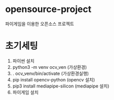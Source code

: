 # opensource-project

파이게임을 이용한 오픈소스 프로젝트

# 초기세팅

1. 파이썬 설치
2. python3 -m venv ocv_ven (가상환경)
3. . ocv_venv/bin/activate (가상환경실행)
4. pip install opencv-python (opencv 설치)
5. pip3 install mediapipe-silicon (mediapipe 설치)
6. 파이게임 설치
